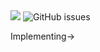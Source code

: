 

<img  src="[https://img.shields.io/github/issues/AbhishekDaulatkar/webapp](https://img.shields.io/badge/React-18.2.0-blue?style=flat&logo=react)">

<img alt="GitHub issues" src="https://img.shields.io/github/issues/AbhishekDaulatkar/webapp">
  
Implementing->

